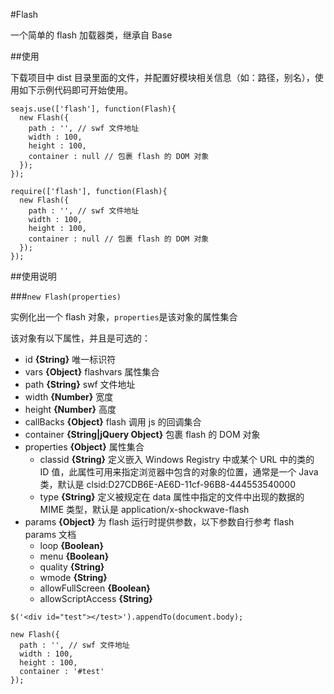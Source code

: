 #Flash

一个简单的 flash 加载器类，继承自 Base

##使用

下载项目中 dist 目录里面的文件，并配置好模块相关信息（如：路径，别名），使用如下示例代码即可开始使用。

```
seajs.use(['flash'], function(Flash){
  new Flash({
    path : '', // swf 文件地址
    width : 100,
    height : 100,
    container : null // 包裹 flash 的 DOM 对象
  });
});

require(['flash'], function(Flash){
  new Flash({
    path : '', // swf 文件地址
    width : 100,
    height : 100,
    container : null // 包裹 flash 的 DOM 对象
  });
});
```

##使用说明

###``new Flash(properties)``

实例化出一个 flash 对象，``properties``是该对象的属性集合

该对象有以下属性，并且是可选的：

- id **{String}** 唯一标识符
- vars **{Object}** flashvars 属性集合
- path **{String}** swf 文件地址
- width **{Number}** 宽度
- height **{Number}** 高度
- callBacks **{Object}** flash 调用 js 的回调集合
- container **{String|jQuery Object}** 包裹 flash 的 DOM 对象
- properties **{Object}** 属性集合
  - classid **{String}** 定义嵌入 Windows Registry 中或某个 URL 中的类的 ID 值，此属性可用来指定浏览器中包含的对象的位置，通常是一个 Java 类，默认是 clsid:D27CDB6E-AE6D-11cf-96B8-444553540000
  - type **{String}** 定义被规定在 data 属性中指定的文件中出现的数据的 MIME 类型，默认是 application/x-shockwave-flash
- params **{Object}** 为 flash 运行时提供参数，以下参数自行参考 flash params 文档
  - loop **{Boolean}**
  - menu **{Boolean}**
  - quality **{String}**
  - wmode **{String}**
  - allowFullScreen **{Boolean}**
  - allowScriptAccess **{String}**

```
$('<div id="test"></test>').appendTo(document.body);

new Flash({
  path : '', // swf 文件地址
  width : 100,
  height : 100,
  container : '#test'
});
```

